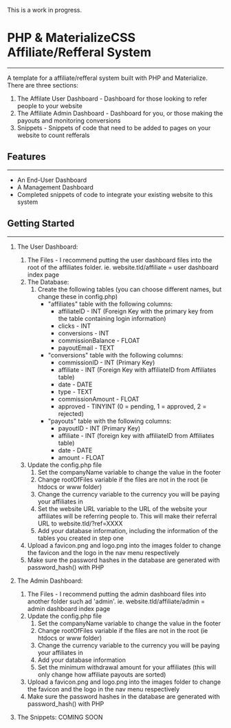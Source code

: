 This is a work in progress.

# PHP & MaterializeCSS Affiliate/Refferal System
---
A template for a affiliate/refferal system built with PHP and Materialize. There are three sections:
1. The Affilate User Dashboard - Dashboard for those looking to refer people to your website
2. The Affiliate Admin Dashboard - Dashboard for you, or those making the payouts and monitoring conversions
3. Snippets - Snippets of code that need to be added to pages on your website to count refferals

## Features
---
- An End-User Dashboard
- A Management Dashboard
- Completed snippets of code to integrate your existing website to this system

## Getting Started
---
1. The User Dashboard:
    1. The Files - I recommend putting the user dashboard files into the root of the affiliates folder. ie. website.tld/affiliate = user dashboard index page
    2. The Database:
        1. Create the following tables (you can choose different names, but change these in config.php)
            - "affiliates" table with the following columns:
                - affiliateID - INT (Foreign Key with the primary key from the table containing login information)
                - clicks - INT
                - conversions - INT
                - commissionBalance - FLOAT
                - payoutEmail - TEXT
            - "conversions" table with the following columns:
                - commissionID - INT (Primary Key)
                - affiliate - INT (Foreign Key with affiliateID from Affiliates table)
                - date - DATE
                - type - TEXT
                - commissionAmount - FLOAT
                - approved - TINYINT (0 = pending, 1 = approved, 2 = rejected)
            - "payouts" table with the following columns:
                - payoutID - INT (Primary Key)
                - affiliate - INT (foreign key with affiliateID from Affiliates table)
                - date - DATE
                - amount - FLOAT
    3. Update the config.php file
        1. Set the companyName variable to change the value in the footer
        2. Change rootOfFiles variable if the files are not in the root (ie htdocs or www folder)
        3. Change the currency variable to the currency you will be paying your affiliates in
        4. Set the website URL variable to the URL of the website your affiliates will be referring people to. This will make their referral URL to website.tld/?ref=XXXX
        5. Add your database information, including the information of the tables you created in step one
    4. Upload a favicon.png and logo.png into the images folder to change the favicon and the logo in the nav menu respectively
    5. Make sure the password hashes in the database are generated with password_hash() with PHP

2. The Admin Dashboard:
    1. The Files - I recommend putting the admin dashboard files into another folder such ad 'admin'. ie. website.tld/affiliate/admin = admin dashboard index page
    2. Update the config.php file
        1. Set the companyName variable to change the value in the footer
        2. Change rootOfFiles variable if the files are not in the root (ie htdocs or www folder)
        3. Change the currency variable to the currency you will be paying your affiliates in
        4. Add your database information
        5. Set the minimum withdrawal amount for your affiliates (this will only change how affiliate payouts are sorted)
    3. Upload a favicon.png and logo.png into the images folder to change the favicon and the logo in the nav menu respectively
    4. Make sure the password hashes in the database are generated with password_hash() with PHP

3. The Snippets:
    COMING SOON